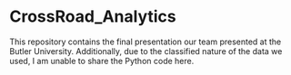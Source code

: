 # CrossRoad_Analytics
This repository contains the final presentation our team presented at the Butler University. 
Additionally, due to the classified nature of the data we used, I am unable to share the Python code here.

